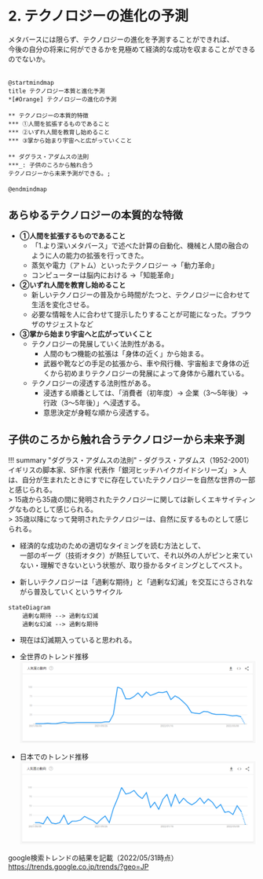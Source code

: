 # 2. テクノロジーの進化の予測

メタバースには限らず、テクノロジーの進化を予測することができれば、  
今後の自分の将来に何ができるかを見極めて経済的な成功を収まることができるのでないか。

```plantuml

@startmindmap
title テクノロジー本質と進化予測
*[#Orange] テクノロジーの進化の予測

** テクノロジーの本質的特徴
*** ①人間を拡張するものであること
*** ②いずれ人間を教育し始めること
*** ③掌から始まり宇宙へと広がっていくこと

** ダグラス・アダムスの法則
***_: 子供のころから触れ合う
テクノロジーから未来予測ができる。;

@endmindmap

```

## あらゆるテクノロジーの本質的な特徴

- **①人間を拡張するものであること**
    - 「1.より深いメタバース」で述べた計算の自動化、機械と人間の融合のように人の能力の拡張を行ってきた。
    - 蒸気や電力（アトム）といったテクノロジー →「動力革命」
    - コンピューターは脳内における →「知能革命」
- **②いずれ人間を教育し始めること**
    - 新しいテクノロジーの普及から時間がたつと、テクノロジーに合わせて生活を変化させる。
    - 必要な情報を人に合わせて提示したりすることが可能になった。ブラウザのサジェストなど
- **③掌から始まり宇宙へと広がっていくこと**
    - テクノロジーの発展していく法則性がある。
        - 人間のもつ機能の拡張は「身体の近く」から始まる。
        - 武器や靴などの手足の拡張から、車や飛行機、宇宙船まで身体の近くから初めまりテクノロジーの発展によって身体から離れている。
    - テクノロジーの浸透する法則性がある。
        - 浸透する順番としては、「消費者（初年度）→ 企業（3～5年後）→ 行政（3～5年後）」へ浸透する。
        - 意思決定が身軽な順から浸透する。

## 子供のころから触れ合うテクノロジーから未来予測

!!! summary "ダグラス・アダムスの法則"
    - ダグラス・アダムス（1952-2001）イギリスの脚本家、SF作家 代表作「銀河ヒッチハイクガイドシリーズ」
    > 人は、自分が生まれたときにすでに存在していたテクノロジーを自然な世界の一部と感じられる。  
    > 15歳から35歳の間に発明されたテクノロジーに関しては新しくエキサイティングなものとして感じられる。  
    > 35歳以降になって発明されたテクノロジーは、自然に反するものとして感じられる。  

- 経済的な成功のための適切なタイミングを読む方法として、  
一部のギーグ（技術オタク）が熱狂していて、それ以外の人がピンと来ていない・理解できないという状態が、取り掛かるタイミングとしてベスト。

- 新しいテクノロジーは「過剰な期待」と「過剰な幻滅」を交互にさらされながら普及していくというサイクル

```mermaid
stateDiagram
    過剰な期待 --> 過剰な幻滅
    過剰な幻滅 --> 過剰な期待
```

- 現在は幻滅期入っていると思われる。

- 全世界のトレンド推移
![img](img/20220531_215251.png)

- 日本でのトレンド推移
![img](img/20220531_215530.png)

google検索トレンドの結果を記載（2022/05/31時点）<https://trends.google.co.jp/trends/?geo=JP>
